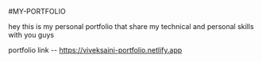 #MY-PORTFOLIO 

hey this is my personal portfolio that share my technical and personal skills with you guys 

portfolio link -- https://viveksaini-portfolio.netlify.app
